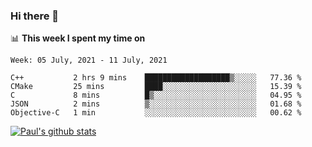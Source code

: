 ### Hi there 👋

📊 **This week I spent my time on**
<!--START_SECTION:waka-->
```text
Week: 05 July, 2021 - 11 July, 2021

C++           2 hrs 9 mins    ███████████████████▒░░░░░   77.36 % 
CMake         25 mins         ████░░░░░░░░░░░░░░░░░░░░░   15.39 % 
C             8 mins          █▒░░░░░░░░░░░░░░░░░░░░░░░   04.95 % 
JSON          2 mins          ▒░░░░░░░░░░░░░░░░░░░░░░░░   01.68 % 
Objective-C   1 min           ░░░░░░░░░░░░░░░░░░░░░░░░░   00.62 % 
```
<!--END_SECTION:waka-->


[![Paul's github stats](https://github-readme-stats.vercel.app/api?username=mickeyouyou&theme=dracula&show_icons=true)](https://github.com/anuraghazra/github-readme-stats)
